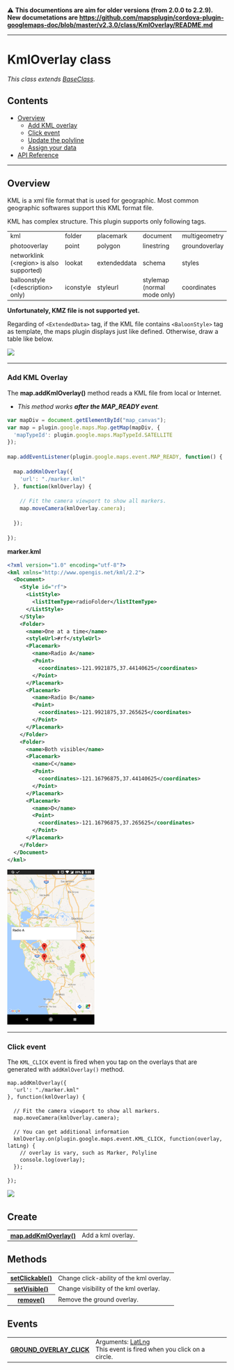 :warning: **This documentions are aim for older versions (from 2.0.0 to 2.2.9).
New documetations are https://github.com/mapsplugin/cordova-plugin-googlemaps-doc/blob/master/v2.3.0/class/KmlOverlay/README.md**

---------------

# KmlOverlay class

_This class extends [BaseClass](../BaseClass/README.md)_.

## Contents

  - <a href="#overview">Overview</a>
    - <a href="#add-kml-overlay">Add KML overlay</a>
    - <a href="#click-event">Click event</a>
    - <a href="#update-the-polyline">Update the polyline</a>
    - <a href="#assign-your-data">Assign your data</a>
  - <a href="#api-reference">API Reference</a>

------------

## Overview

KML is a xml file format that is used for geographic.
Most common geographic softwares support this KML format file.

KML has complex structure. This plugin supports only following tags.

<table>
<tr>
  <td>kml</td><td>folder</td><td>placemark</td><td>document</td><td>multigeometry</td>
</tr>
<tr>
  <td>photooverlay</td><td>point</td><td>polygon</td><td>linestring</td><td>groundoverlay</td>
</tr>
<tr>
  <td>networklink<br>(&lt;region&gt; is also supported)</td><td>lookat</td><td>extendeddata</td><td>schema</td><td>styles</td>
</tr>
<tr>
  <td>balloonstyle<br>(&lt;description&gt; only)</td><td>iconstyle</td><td>styleurl</td><td>stylemap<br>(normal mode only)</td><td>coordinates</td>
</tr>
</table>

**Unfortunately, KMZ file is not supported yet.**

Regarding of `<ExtendedData>` tag, if the KML file contains `<BaloonStyle>` tag as template,
the maps plugin displays just like defined. Otherwise, draw a table like below.

![](kmlOverlay_demo.gif)

------------


### Add KML Overlay

The **map.addKmlOverlay()** method reads a KML file from local or Internet.

- _This method works **after the MAP_READY event**._

```js
var mapDiv = document.getElementById("map_canvas");
var map = plugin.google.maps.Map.getMap(mapDiv, {
  'mapTypeId': plugin.google.maps.MapTypeId.SATELLITE
});

map.addEventListener(plugin.google.maps.event.MAP_READY, function() {

  map.addKmlOverlay({
    'url': "./marker.kml"
  }, function(kmlOverlay) {

    // Fit the camera viewport to show all markers.
    map.moveCamera(kmlOverlay.camera);

  });

});
```

**marker.kml**

```xml
<?xml version="1.0" encoding="utf-8"?>
<kml xmlns="http://www.opengis.net/kml/2.2">
  <Document>
    <Style id="rf">
      <ListStyle>
        <listItemType>radioFolder</listItemType>
      </ListStyle>
    </Style>
    <Folder>
      <name>One at a time</name>
      <styleUrl>#rf</styleUrl>
      <Placemark>
        <name>Radio A</name>
        <Point>
          <coordinates>-121.9921875,37.44140625</coordinates>
        </Point>
      </Placemark>
      <Placemark>
        <name>Radio B</name>
        <Point>
          <coordinates>-121.9921875,37.265625</coordinates>
        </Point>
      </Placemark>
    </Folder>
    <Folder>
      <name>Both visible</name>
      <Placemark>
        <name>C</name>
        <Point>
          <coordinates>-121.16796875,37.44140625</coordinates>
        </Point>
      </Placemark>
      <Placemark>
        <name>D</name>
        <Point>
          <coordinates>-121.16796875,37.265625</coordinates>
        </Point>
      </Placemark>
    </Folder>
  </Document>
</kml>
```

<img src="example1.png" width="200">

------------

### Click event

The `KML_CLICK` event is fired when you tap on the overlays that are generated with `addKmlOverlay()` method.

```
map.addKmlOverlay({
  'url': "./marker.kml"
}, function(kmlOverlay) {

  // Fit the camera viewport to show all markers.
  map.moveCamera(kmlOverlay.camera);

  // You can get additional information
  kmlOverlay.on(plugin.google.maps.event.KML_CLICK, function(overlay, latLng) {
    // overlay is vary, such as Marker, Polyline
    console.log(overlay);
  });

});
```

<img src="./KML_CLICK/image.gif" width="200">

## Create

<table>
    <tr>
        <th><a href="./addKmlOverlay/README.md">map.addKmlOverlay()</a></th>
        <td>Add a kml overlay.</td>
    </tr>
</table>

## Methods

<table>
  <tr>
      <th><a href="./setClickable/README.md">setClickable()</a></th>
      <td>Change click-ability of the kml overlay.</td>
  </tr>
  <tr>
      <th><a href="./setVisible/README.md">setVisible()</a></th>
      <td>Change visibility of the kml overlay.</td>
  </tr>
  <tr>
    <th><a href="./remove/README.md">remove()</a></th>
    <td>Remove the ground overlay.</td>
  </tr>
</table>

## Events
<table>
    <tr>
        <th><a href="./GROUND_OVERLAY_CLICK/README.md">GROUND_OVERLAY_CLICK</a></th>
        <td>Arguments:  <a href="../LatLng/README.md">LatLng</a><br>This event is fired when you click on a circle.</td>
    </tr>
</table>
